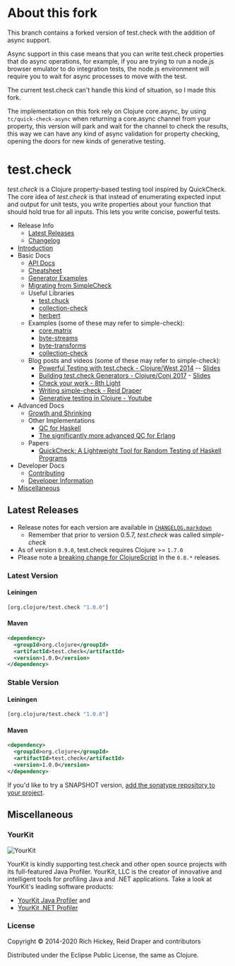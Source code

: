 # About this fork

This branch contains a forked version of test.check with the addition of async support.

Async support in this case means that you can write test.check properties that do async
operations, for example, if you are trying to run a node.js browser emulator to do
integration tests, the node.js environment will require you to wait for async processes
to move with the test.

The current test.check can't handle this kind of situation, so I made this fork.

The implementation on this fork rely on Clojure core.async, by using `tc/quick-check-async`
when returning a core.async channel from your property, this version will park and
wait for the channel to check the results, this way we can have any kind of async
validation for property checking, opening the doors for new kinds of generative testing.

# test.check

_test.check_ is a Clojure property-based testing tool inspired by QuickCheck.
The core idea of _test.check_ is that instead of enumerating expected input
and output for unit tests, you write properties about your function that should
hold true for all inputs. This lets you write concise, powerful tests.

* Release Info
  * [Latest Releases](#latest-releases)
  * [Changelog](CHANGELOG.markdown)
* [Introduction](doc/intro.md)
* Basic Docs
  * [API Docs](http://clojure.github.io/test.check/)
  * [Cheatsheet](doc/cheatsheet.md)
  * [Generator Examples](doc/generator-examples.md)
  * [Migrating from SimpleCheck](doc/migrating-from-simple-check.md)
  * Useful Libraries
    * [test.chuck](https://github.com/gfredericks/test.chuck)
    * [collection-check](https://github.com/ztellman/collection-check)
    * [herbert](https://github.com/miner/herbert)
  * Examples (some of these may refer to simple-check):
    * [core.matrix](https://github.com/mikera/core.matrix/blob/c45ee6b551a50a509e668f46a1ae52ade2c52a82/src/test/clojure/clojure/core/matrix/properties.clj)
    * [byte-streams](https://github.com/ztellman/byte-streams/blob/b5f50a20c6237ae4e45046f72367ad658090c591/test/byte_streams_simple_check.clj)
    * [byte-transforms](https://github.com/ztellman/byte-transforms/blob/c5b9613eebac722447593530531b9aa7976a0592/test/byte_transforms_simple_check.clj)
    * [collection-check](https://github.com/ztellman/collection-check)
  * Blog posts and videos (some of these may refer to simple-check):
    * [Powerful Testing with test.check - Clojure/West 2014](https://www.youtube.com/watch?v=JMhNINPo__g) -- [Slides](https://speakerdeck.com/reiddraper/powerful-testing-with-test-dot-check)
    * [Building test.check Generators - Clojure/Conj 2017](https://www.youtube.com/watch?v=F4VZPxLZUdA) - [Slides](https://gfredericks.com/speaking/2017-10-12-generators.pdf)
    * [Check your work - 8th Light](http://blog.8thlight.com/connor-mendenhall/2013/10/31/check-your-work.html)
    * [Writing simple-check - Reid Draper](http://reiddraper.com/writing-simple-check/)
    * [Generative testing in Clojure - Youtube](https://www.youtube.com/watch?v=u0TkAw8QqrQ)
* Advanced Docs
  * [Growth and Shrinking](doc/growth-and-shrinking.md)
  * Other Implementations
    * [QC for Haskell](http://hackage.haskell.org/package/QuickCheck)
    * [The significantly more advanced QC for Erlang](http://www.quviq.com/index.html)
  * Papers
    * [QuickCheck: A Lightweight Tool for Random Testing of Haskell
  Programs](http://www.eecs.northwestern.edu/~robby/courses/395-495-2009-fall/quick.pdf)
* Developer Docs
  * [Contributing](CONTRIBUTING.md)
  * [Developer Information](doc/development.md)
* [Miscellaneous](#miscellaneous)

## Latest Releases

* Release notes for each version are available in [`CHANGELOG.markdown`](CHANGELOG.markdown)
  * Remember that prior to version 0.5.7, _test.check_ was called _simple-check_
* As of version `0.9.0`, test.check requires Clojure >= `1.7.0`
* Please note a [breaking change for ClojureScript](https://github.com/clojure/test.check/blob/master/CHANGELOG.markdown#080)
  in the `0.8.*` releases.

### Latest Version

#### Leiningen

```clojure
[org.clojure/test.check "1.0.0"]
```

#### Maven

```xml
<dependency>
  <groupId>org.clojure</groupId>
  <artifactId>test.check</artifactId>
  <version>1.0.0</version>
</dependency>
```

### Stable Version

#### Leiningen

```clojure
[org.clojure/test.check "1.0.0"]
```

#### Maven

```xml
<dependency>
  <groupId>org.clojure</groupId>
  <artifactId>test.check</artifactId>
  <version>1.0.0</version>
</dependency>
```

If you'd like to try a SNAPSHOT version, [add the sonatype repository to your
project](https://clojure.org/community/downloads#_using_clojure_and_contrib_snapshot_releases).

## Miscellaneous

### YourKit

![YourKit](http://www.yourkit.com/images/yklogo.png)

YourKit is kindly supporting test.check and other open source projects with its
full-featured Java Profiler.  YourKit, LLC is the creator of innovative and
intelligent tools for profiling Java and .NET applications. Take a look at
YourKit's leading software products:

* <a href="http://www.yourkit.com/java/profiler/index.jsp">YourKit Java Profiler</a> and
* <a href="http://www.yourkit.com/.net/profiler/index.jsp">YourKit .NET Profiler</a>

### License

Copyright © 2014-2020 Rich Hickey, Reid Draper and contributors

Distributed under the Eclipse Public License, the same as Clojure.
